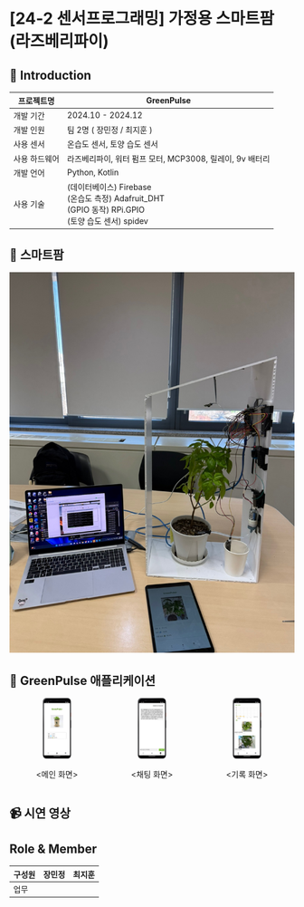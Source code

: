 # [24-2 센서프로그래밍] 가정용 스마트팜 (라즈베리파이)

## 👋 Introduction
| 프로젝트명   | GreenPulse                                                                                  |
|---------|---------------------------------------------------------------------------------------------|
|    개발 기간  | 2024.10 - 2024.12                                                                           |
| 개발 인원   | 팀 2명 ( 장민정 / 최지훈 )                                                                          |
| 사용 센서   | 온습도 센서, 토양 습도 센서                                                                            |
| 사용 하드웨어 | 라즈베리파이, 워터 펌프 모터, MCP3008, 릴레이, 9v 배터리                                                      |
| 개발 언어   | Python, Kotlin                                                                              |
| 사용 기술   | (데이터베이스) Firebase <br> (온습도 측정) Adafruit_DHT <br> (GPIO 동작) RPi.GPIO <br> (토양 습도 센서) spidev |

## 🌱 스마트팜
![img.png](img.png)

## 📱 GreenPulse 애플리케이션
<div style="display: flex; justify-content: space-around; text-align: center;">
    <div>
        <img src="img_1.png" alt="Image 1" width="30%">
        <p><메인 화면></p>
    </div>
    <div>
        <img src="img_2.png" alt="Image 2" width="30%">
        <p><채팅 화면></p>
    </div>
    <div>
        <img src="img_3.png" alt="Image 3" width="30%">
        <p><기록 화면></p>
    </div>
</div>

## 📹 시연 영상


## Role & Member
| 구성원 | 장민정            | 최지훈  |
|-----|----------------|------|
| 업무  |  |      |
